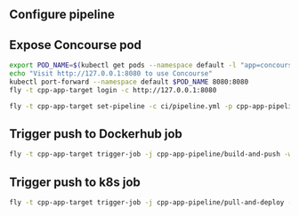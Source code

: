 ## Configure pipeline


## Expose Concourse pod

```bash
export POD_NAME=$(kubectl get pods --namespace default -l "app=concourse-web" -o jsonpath="{.items[0].metadata.name}")
echo "Visit http://127.0.0.1:8080 to use Concourse"
kubectl port-forward --namespace default $POD_NAME 8080:8080
fly -t cpp-app-target login -c http://127.0.0.1:8080
```

```bash
fly -t cpp-app-target set-pipeline -c ci/pipeline.yml -p cpp-app-pipeline -l ci/credentials.yml
```

## Trigger push to Dockerhub job

```bash
fly -t cpp-app-target trigger-job -j cpp-app-pipeline/build-and-push -w
```

## Trigger push to k8s job

```bash
fly -t cpp-app-target trigger-job -j cpp-app-pipeline/pull-and-deploy -w
```